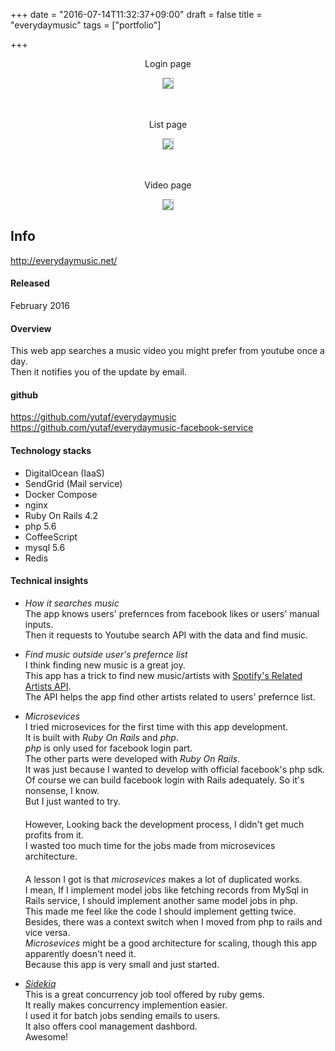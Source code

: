 +++
date = "2016-07-14T11:32:37+09:00"
draft = false
title = "everydaymusic"
tags = ["portfolio"]

+++

<!--more-->

<p style="text-align: center;">Login page</p>
<p style="text-align: center;"><img src="/images/everydaymusic/everydaymusic_01.png" class="image" style="border: 1px solid rgba(0, 0, 0, 0.3);"></p>
　  
<p style="text-align: center;">List page</p>
<p style="text-align: center;"><img src="/images/everydaymusic/everydaymusic_02.png" class="image" style="border: 1px solid rgba(0, 0, 0, 0.3);"></p>
　  
<p style="text-align: center;">Video page</p>
<p style="text-align: center;"><img src="/images/everydaymusic/everydaymusic_03.png" class="image" style="border: 1px solid rgba(0, 0, 0, 0.3);"></p>

## Info

<http://everydaymusic.net/>

#### Released
February 2016

#### Overview  
This web app searches a music video you might prefer from youtube once a day.  
Then it notifies you of the update by email.  

#### github

<https://github.com/yutaf/everydaymusic>  
<https://github.com/yutaf/everydaymusic-facebook-service>  

#### Technology stacks

- DigitalOcean (IaaS)
- SendGrid (Mail service)
- Docker Compose
- nginx
- Ruby On Rails 4.2
- php 5.6
- CoffeeScript
- mysql 5.6
- Redis

#### Technical insights

- *How it searches music*  
The app knows users' prefernces from facebook likes or users' manual inputs.  
Then it requests to Youtube search API with the data and find music.  

- *Find music outside user's prefernce list*  
I think finding new music is a great joy.  
This app has a trick to find new music/artists with [Spotify's Related Artists API](https://developer.spotify.com/web-api/get-related-artists/).  
The API helps the app find other artists related to users' prefernce list.  

- *Microsevices*  
I tried microsevices for the first time with this app development.  
It is built with *Ruby On Rails* and *php*.  
*php* is only used for facebook login part.  
The other parts were developed with *Ruby On Rails*.  
It was just because I wanted to develop with official facebook's php sdk.  
Of course we can build facebook login with Rails adequately.
So it's nonsense, I know.  
But I just wanted to try.  
　  
However, Looking back the development process, I didn't get much profits from it.  
I wasted too much time for the jobs made from microsevices architecture.  
　  
A lesson I got is that *microsevices* makes a lot of duplicated works.  
I mean, If I implement model jobs like fetching records from MySql in Rails service, I should implement another same model jobs in php.  
This made me feel like the code I should implement getting twice.  
Besides, there was a context switch when I moved from php to rails and vice versa.  
*Microsevices* might be a good architecture for scaling, though this app apparently doesn't need it.  
Because this app is very small and just started.  

- *[Sidekiq](http://sidekiq.org/)*  
This is a great concurrency job tool offered by ruby gems.  
It really makes concurrency implemention easier.  
I used it for batch jobs sending emails to users.  
It also offers cool management dashbord.  
Awesome!  

